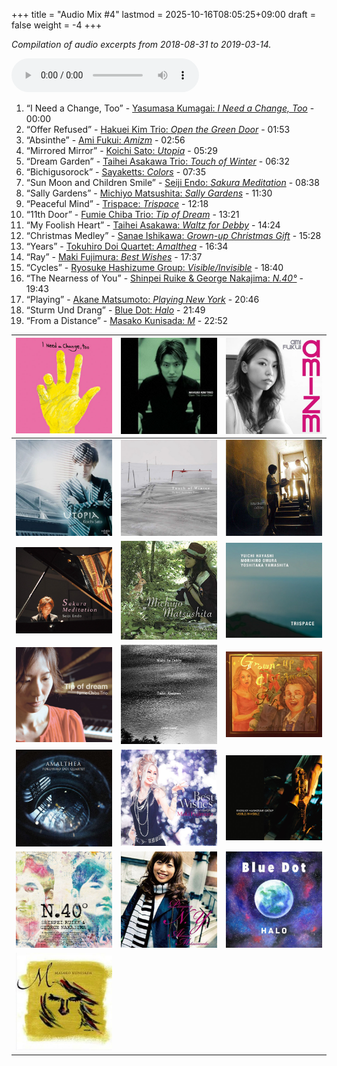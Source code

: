 +++
title = "Audio Mix #4"
lastmod = 2025-10-16T08:05:25+09:00
draft = false
weight = -4
+++

_Compilation of audio excerpts from 2018-08-31 to 2019-03-14._

<audio controls preload="metadata">
<source src="/audio/compilation-4.mp3" type="audio/mpeg">
This browser does not support the audio element.
</audio>

1.  “I Need a Change, Too” - [Yasumasa Kumagai: _I Need a Change, Too_](https://www.jazzofjapan.com/p/yasumasa-kumagai-i-need-a-change-too) - 00:00
2.  “Offer Refused” - [Hakuei Kim Trio: _Open the Green Door_](https://www.jazzofjapan.com/p/hakuei-kim-trio-open-the-green-door) - 01:53
3.  “Absinthe” - [Ami Fukui: _Amizm_](https://www.jazzofjapan.com/p/ami-fukui-amizm) - 02:56
4.  “Mirrored Mirror” - [Koichi Sato: _Utopia_](https://www.jazzofjapan.com/p/koichi-sato-utopia) - 05:29
5.  “Dream Garden” - [Taihei Asakawa Trio: _Touch of Winter_](https://www.jazzofjapan.com/p/taihei-asakawa-trio-touch-of-winter) - 06:32
6.  “Bichigusorock” - [Sayaketts: _Colors_](https://www.jazzofjapan.com/p/sayaketts-colors) - 07:35
7.  “Sun Moon and Children Smile” - [Seiji Endo: _Sakura Meditation_](https://www.jazzofjapan.com/p/seiji-endo-sakura-meditation) - 08:38
8.  “Sally Gardens” - [Michiyo Matsushita: _Sally Gardens_](https://www.jazzofjapan.com/p/michiyo-matsushita-sally-gardens) - 11:30
9.  “Peaceful Mind” - [Trispace: _Trispace_](https://www.jazzofjapan.com/p/trispace-trispace) - 12:18
10. “11th Door” - [Fumie Chiba Trio: _Tip of Dream_](https://www.jazzofjapan.com/p/fumie-chiba-trio-tip-of-dream) - 13:21
11. “My Foolish Heart” - [Taihei Asakawa: _Waltz for Debby_](https://www.jazzofjapan.com/p/taihei-asakawa-waltz-for-debby) - 14:24
12. “Christmas Medley” - [Sanae Ishikawa: _Grown-up Christmas Gift_](https://www.jazzofjapan.com/p/sanae-ishikawa-grown-up-christmas) - 15:28
13. “Years” - [Tokuhiro Doi Quartet: _Amalthea_](https://www.jazzofjapan.com/p/tokuhiro-doi-quartet-amalthea) - 16:34
14. “Ray” - [Maki Fujimura: _Best Wishes_](https://www.jazzofjapan.com/p/maki-fujimura-best-wishes) - 17:37
15. “Cycles” - [Ryosuke Hashizume Group: _Visible/Invisible_](https://www.jazzofjapan.com/p/ryosuke-hashizume-group-visible-invisible) - 18:40
16. “The Nearness of You” - [Shinpei Ruike &amp; George Nakajima: _N.40°_](https://www.jazzofjapan.com/p/shinpei-ruike-george-nakajima-n40) - 19:43
17. “Playing” - [Akane Matsumoto: _Playing New York_](https://www.jazzofjapan.com/p/akane-matsumoto-playing-new-york) - 20:46
18. “Sturm Und Drang” - [Blue Dot: _Halo_](https://www.jazzofjapan.com/p/blue-dot-halo) - 21:49
19. “From a Distance” - [Masako Kunisada: _M_](https://www.jazzofjapan.com/p/masako-kunisada-m) - 22:52

| ![](/images/yasumasakumagai-ineed-460.jpeg) | ![](/images/hakueikim-open-460.jpeg)          | ![](/images/amifukui-amizm-460.jpeg)           |
|---------------------------------------------|-----------------------------------------------|------------------------------------------------|
| ![](/images/koichisato-utopia-460.jpeg)     | ![](/images/taiheiasakawa-touch-460.jpeg)     | ![](/images/sayaketts-colors-460.jpeg)         |
| ![](/images/seijiendo-sakura-460.jpeg)      | ![](/images/michiyomatsushita-sally-460.jpeg) | ![](/images/trispace-trispace-460.jpeg)        |
| ![](/images/fumiechiba-tip-460.jpeg)        | ![](/images/taiheiasakawa-waltz-460.jpeg)     | ![](/images/sanaeishikawa-grownup-460.jpeg)    |
| ![](/images/tokuhirodoi-amalthea-460.jpeg)  | ![](/images/makifujimura-best-460.jpeg)       | ![](/images/ryosukehashizume-visible-460.jpeg) |
| ![](/images/ruike-nakajima-n40-460.jpeg)    | ![](/images/akanematsumoto-playing-460.jpeg)  | ![](/images/bluedot-halo-460.jpeg)             |
| ![](/images/masakokunisada-m-460.jpeg)      |                                               |                                                |
